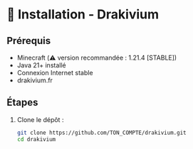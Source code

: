 # 🚀 Installation - Drakivium

## Prérequis
- Minecraft (⚠️ version recommandée : 1.21.4 \[STABLE])
- Java 21+ installé
- Connexion Internet stable
- drakivium.fr

## Étapes
1. Clone le dépôt :
   ```bash
   git clone https://github.com/TON_COMPTE/drakivium.git
   cd drakivium
